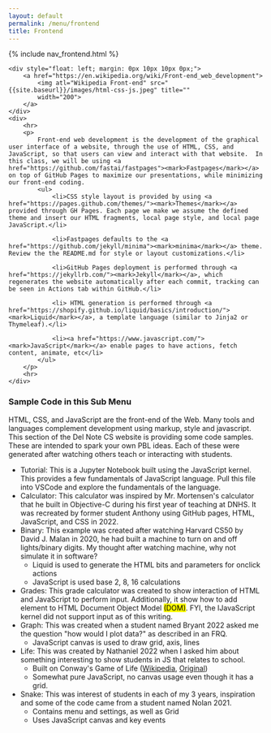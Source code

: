 ```yaml
---
layout: default
permalink: /menu/frontend
title: Frontend
---
```


{% include nav_frontend.html %}

<div>

    <div style="float: left; margin: 0px 10px 10px 0px;">
        <a href="https://en.wikipedia.org/wiki/Front-end_web_development">
            <img atl="Wikipedia Front-end" src="{{site.baseurl}}/images/html-css-js.jpeg" title=""
            width="200">
        </a>
    </div>
    <div>
        <hr>
        <p>
            Front-end web development is the development of the graphical user interface of a website, through the use of HTML, CSS, and JavaScript, so that users can view and interact with that website.  In this class, we will be using <a href="https://github.com/fastai/fastpages"><mark>Fastpages</mark></a> on top of GitHub Pages to maximize our presentations, while minimizing our front-end coding.
            <ul>
                <li>CSS style layout is provided by using <a href="https://pages.github.com/themes/"><mark>Themes</mark></a> provided through GH Pages. Each page we make we assume the defined theme and insert our HTML fragments, local page style, and local page JavaScript.</li>
                
                <li>Fastpages defaults to the <a href="https://github.com/jekyll/minima"><mark>minima</mark></a> theme.  Review the the README.md for style or layout customizations.</li>
                
                <li>GitHub Pages deployment is performed through <a href="https://jekyllrb.com/"><mark>Jekyll</mark></a>, which regenerates the website automatically after each commit, tracking can be seen in Actions tab within GitHub.</li>

                <li> HTML generation is performed through <a href="https://shopify.github.io/liquid/basics/introduction/"><mark>Liquid</mark></a>, a template language (similar to Jinja2 or Thymeleaf).</li>

                <li><a href="https://www.javascript.com/"><mark>JavaScript</mark></a> enable pages to have actions, fetch content, animate, etc</li> 
            </ul>
        </p>
        <hr>
    </div>

</div>


### Sample Code in this Sub Menu

HTML, CSS, and JavaScript are the front-end of the Web.  Many tools and languages complement development using markup, style and javascript.  This section of the Del Note CS website is providing some code samples.  These are intended to spark your own PBL ideas.  Each of these were generated after watching others teach or interacting with students.
- Tutorial: This is a Jupyter Notebook built using the JavaScript kernel.  This provides a few fundamentals of JavaScript language.  Pull this file into VSCode and explore the fundamentals of the language.
- Calculator: This calculator was inspired by Mr. Mortensen's calculator that he built in Objective-C during his first year of teaching at DNHS. It was recreated by former student Anthony using GitHub pages, HTML, JavaScript, and CSS in 2022.
- Binary: This example was created after watching Harvard CS50 by David J. Malan in 2020, he had built a machine to turn on and off lights/binary digits.  My thought after watching machine, why not simulate it in software?
    - Liquid is used to generate the HTML bits and parameters for onclick actions
    - JavaScript is used base 2, 8, 16 calculations
- Grades: This grade calculator was created to show interaction of HTML and JavaScript to perform input.  Additionally, it show how to add element to HTML Document Object Model <mark>(DOM)</mark>.  FYI, the IJavaScript kernel did not support input as of this writing.
- Graph: This was created when a student named Bryant 2022 asked me the question "how would I plot data?" as described in an FRQ.
    - JavaScript canvas is used to draw grid, axis, lines
- Life: This was created by Nathaniel 2022 when I asked him about something interesting to show students in JS that relates to school.
    - Built on Conway's Game of Life ([Wikipedia](https://en.wikipedia.org/wiki/Conway%27s_Game_of_Life), [Original](https://playgameoflife.com/))
    - Somewhat pure JavaScript, no canvas usage even though it has a grid.
- Snake: This was interest of students in each of my 3 years, inspiration and some of the code came from a student named Nolan 2021.
    - Contains menu and settings, as well as Grid
    - Uses JavaScript canvas and key events
